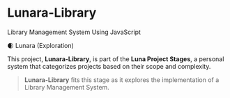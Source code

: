 # Lunara-Library
Library Management System Using JavaScript


🌒 Lunara (Exploration)

This project, **Lunara-Library**, is part of the **Luna Project Stages**, a personal system that categorizes projects based on their scope and complexity.
> **Lunara-Library** fits this stage as it explores the implementation of a Library Management System.
